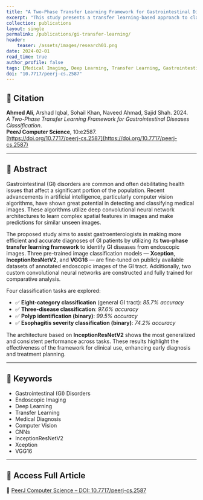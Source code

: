 ```yaml
---
title: "A Two-Phase Transfer Learning Framework for Gastrointestinal Diseases Classification"
excerpt: "This study presents a transfer learning-based approach to classify GI diseases from endoscopic images using deep learning models like InceptionResNetV2, Xception, and VGG16."
collection: publications
layout: single
permalink: /publications/gi-transfer-learning/
header:
    teaser: /assets/images/research01.png
date: 2024-02-01
read_time: true
author_profile: false
tags: [Medical Imaging, Deep Learning, Transfer Learning, Gastrointestinal, Computer Vision]
doi: "10.7717/peerj-cs.2587"
---
```


## 📄 Citation

**Ahmed Ali**, Arshad Iqbal, Sohail Khan, Naveed Ahmad, Sajid Shah. 2024.  
*A Two-Phase Transfer Learning Framework for Gastrointestinal Diseases Classification*.  
**PeerJ Computer Science**, 10:e2587.  
[https://doi.org/10.7717/peerj-cs.2587](https://doi.org/10.7717/peerj-cs.2587)

---

## 🧠 Abstract

Gastrointestinal (GI) disorders are common and often debilitating health issues that affect a significant portion of the population. Recent advancements in artificial intelligence, particularly computer vision algorithms, have shown great potential in detecting and classifying medical images. These algorithms utilize deep convolutional neural network architectures to learn complex spatial features in images and make predictions for similar unseen images.

The proposed study aims to assist gastroenterologists in making more efficient and accurate diagnoses of GI patients by utilizing its **two-phase transfer learning framework** to identify GI diseases from endoscopic images. Three pre-trained image classification models — **Xception**, **InceptionResNetV2**, and **VGG16** — are fine-tuned on publicly available datasets of annotated endoscopic images of the GI tract. Additionally, two custom convolutional neural networks are constructed and fully trained for comparative analysis.

Four classification tasks are explored:

- ✅ **Eight-category classification** (general GI tract): *85.7% accuracy*  
- ✅ **Three-disease classification**: *97.6% accuracy*  
- ✅ **Polyp identification (binary)**: *99.5% accuracy*  
- ✅ **Esophagitis severity classification (binary)**: *74.2% accuracy*

The architecture based on **InceptionResNetV2** shows the most generalized and consistent performance across tasks. These results highlight the effectiveness of the framework for clinical use, enhancing early diagnosis and treatment planning.

---

## 🔬 Keywords

- Gastrointestinal (GI) Disorders  
- Endoscopic Imaging  
- Deep Learning  
- Transfer Learning  
- Medical Diagnosis  
- Computer Vision  
- CNNs  
- InceptionResNetV2  
- Xception  
- VGG16

---

## 📎 Access Full Article

🔗 [PeerJ Computer Science – DOI: 10.7717/peerj-cs.2587](https://doi.org/10.7717/peerj-cs.2587)